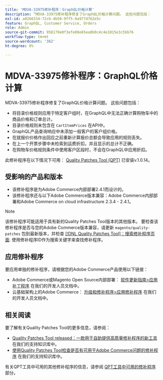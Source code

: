 ```yaml
---
title: 'MDVA-33975修补程序：GraphQL价格计算'
description: “MDVA-33975修补程序修复了GraphQL价格计算问题。 这些问题包括：
exl-id: a8266334-72cb-4b50-9ff5-9a977d762e5c
feature: GraphQL, Customer Service, Orders
role: Admin
source-git-commit: 958179e0f3efe08e65ea8b0c4c4e1015e3c5bb76
workflow-type: tm+mt
source-wordcount: '362'
ht-degree: 0%

---
```


# MDVA-33975修补程序：GraphQL价格计算

MDVA-33975修补程序修复了GraphQL价格计算问题。 这些问题包括：

* 将目录价格规则应用于特定客户组时，在GraphQL中无法正确计算购物车中的商品价格和订单总计。
* 目录价格规则未包含在 `CartItemPrices` 在API中。
* GraphQL产品查询响应中未添加一般客户的客户组价格。
* 在就报价价格作出回应之前重新计算报价总额会导致应用的规则丢失。
* 在上一个开票步骤中未检索到运费折扣，并且显示的总计不正确。
* 在购物车价格规则条件中使用客户区段时，不会在GraphQL中应用折扣。

此修补程序在以下情况下可用： [Quality Patches Tool (QPT)](/help/announcements/adobe-commerce-announcements/magento-quality-patches-released-new-tool-to-self-serve-quality-patches.md) 已安装v.1.0.14。

## 受影响的产品和版本

* 该修补程序是为Adobe Commerce内部部署2.4.1而设计的。
* 该修补程序还与以下Adobe Commerce版本兼容：Adobe Commerce内部部署和Adobe Commerce on cloud infrastructure 2.3.4 - 2.4.1。

>[!NOTE]
>
>该修补程序可能适用于具有新的Quality Patches Tool版本的其他版本。 要检查该修补程序是否与您的Adobe Commerce版本兼容，请更新 `magento/quality-patches` 包到最新版本，并检查 [[!DNL Quality Patches Tool]：搜索修补程序页面](https://devdocs.magento.com/quality-patches/tool.html#patch-grid). 使用修补程序ID作为搜索关键字来查找修补程序。

## 应用修补程序

要应用单独的修补程序，请根据您的Adobe Commerce产品使用以下链接：

* Adobe Commerce或Magento Open Source内部部署： [软件更新指南>应用补丁程序](https://devdocs.magento.com/guides/v2.4/comp-mgr/patching/mqp.html) 在我们的开发人员文档中。
* 云基础架构上的Adobe Commerce： [升级和修补程序>应用修补程序](https://devdocs.magento.com/cloud/project/project-patch.html) 在我们的开发人员文档中。

## 相关阅读

要了解有关Quality Patches Tool的更多信息，请参阅：

* [Quality Patches Tool released：一款用于自助提供高质量修补程序的新工具](/help/announcements/adobe-commerce-announcements/magento-quality-patches-released-new-tool-to-self-serve-quality-patches.md) 在我们的支持知识库中。
* [使用Quality Patches Tool检查是否有可用于Adobe Commerce问题的修补程序](/help/support-tools/patches-available-in-qpt-tool/check-patch-for-magento-issue-with-magento-quality-patches.md) 在我们的支持知识库中。

有关QPT工具中可用的其他修补程序的信息，请参阅 [QPT工具中可用的修补程序](https://support.magento.com/hc/en-us/sections/360010506631-Patches-available-in-QPT-tool-) 部分。
